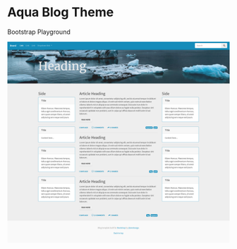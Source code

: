 # Aqua Blog Theme

 Bootstrap Playground
 
 ![Preview](https://github.com/anetaozga/bootstrap-playground/blob/master/preview.png)